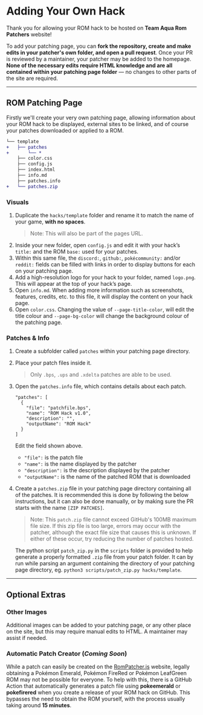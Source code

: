 # Adding Your Own Hack

Thank you for allowing your ROM hack to be hosted on **Team Aqua Rom Patchers** website!  

To add your patching page, you can **fork the repository, create and make edits in your patcher's own folder, and open a pull request**. Once your PR is reviewed by a maintainer, your patcher may be added to the homepage. **None of the necessary edits require HTML knowledge and are all contained within your patching page folder** — no changes to other parts of the site are required.

---

## ROM Patching Page
Firstly we'll create your very own patching page, allowing information about your ROM hack to be displayed, external sites to be linked, and of course your patches downloaded or applied to a ROM.
```diff
└── template
+   ├── patches
+       └── *
    ├── color.css
    ├── config.js
    ├── index.html
    ├── info.md
    ├── patches.info
+   └── patches.zip
```
### Visuals
1. Duplicate the `hacks/template` folder and rename it to match the name of your game, **with no spaces**.
    > Note: This will also be part of the pages URL.
2. Inside your new folder, open `config.js` and edit it with your hack’s `title:` and the ROM `base:` used for your patches.
3. Within this same file, the `discord:`, `github:`, `pokécommunity:` and/or `reddit:` fields can be filled with links in order to display buttons for each on your patching page.
4. Add a high-resolution logo for your hack to your folder, named `logo.png`. This will appear at the top of your hack’s page.
5. Open `info.md`. When adding more information such as screenshots, features, credits, etc. to this file, it will display the content on your hack page.
6. Open `color.css`. Changing the value of `--page-title-color`, will edit the title colour and `--page-bg-color` will change the background colour of the patching page.

### Patches & Info
1. Create a subfolder called `patches` within your patching page directory.
2. Place your patch files inside it.
    > Only `.bps`, `.ups` and `.xdelta` patches are able to be used.
3. Open the `patches.info` file, which contains details about each patch.
    ```
    "patches": [
      {
        "file": "patchfile.bps",
        "name": "ROM Hack v1.0",
        "description": "",
        "outputName": "ROM Hack"
      }
    ]
    ```
    Edit the field shown above.
    - `"file":` is the patch file
    - `"name":` is the name displayed by the patcher
    - `"description":` is the description displayed by the patcher
    - `"outputName":` is the name of the patched ROM that is downloaded
4. Create a `patches.zip` file in your patching page directory containing all of the patches. It is recommended this is done by following the below instructions, but it can also be done manually, or by making sure the PR starts with the name `[ZIP PATCHES]`.
    > Note:
    > This `patch.zip` file cannot exceed GitHub's 100MB maximum file size.
    > If this zip file is too large, errors may occur with the patcher, although the exact file size that causes this is unknown.
    > If either of these occur, try reducing the number of patches hosted.
    
    The python script `patch_zip.py` in the `scripts` folder is provided to help generate a properly formatted `.zip` file from your patch folder. It can by run while parsing an argument containing the directory of your patching page directory, eg. `python3 scripts/patch_zip.py hacks/template`.

---

## Optional Extras
### Other Images
Additional images can be added to your patching page, or any other place on the site, but this may require manual edits to HTML. A maintainer may assist if needed.

### Automatic Patch Creator (*Coming Soon*)
While a patch can easily be created on the [RomPatcher.js](https://www.marcrobledo.com/RomPatcher.js/) website, legally obtaining a Pokémon Emerald, Pokémon FireRed or Pokémon LeafGreen ROM may not be possible for everyone. To help with this, there is a GitHub Action that automatically generates a patch file using **pokeemerald** or **pokefirered** when you create a release of your ROM hack on GitHub. This bypasses the need to obtain the ROM yourself, with the process usually taking around **15 minutes**.

